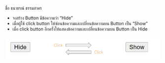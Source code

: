 ชื่อ ธนาธรณ์ ธรรมสาคร 

- จงสร้าง Button มีข้อความว่า “Hide”
- เมื่อผู้ใช้ click button ให้ซ่อนข้อความและเปลี่ยนข้อความบน Button เป็น “Show”
- เมื่อ click button อีกครั้งให้แสดงข้อความและเปลี่ยนข้อความบน Button เป็น Hide

![](img.png)

